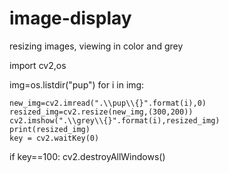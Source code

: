 # image-display
resizing images, viewing in color and grey



import cv2,os

img=os.listdir("pup")
for i in  img:
    
    new_img=cv2.imread(".\\pup\\{}".format(i),0)
    resized_img=cv2.resize(new_img,(300,200))
    cv2.imshow(".\\grey\\{}".format(i),resized_img)
    print(resized_img)
    key = cv2.waitKey(0)
if key==100:
        cv2.destroyAllWindows()

